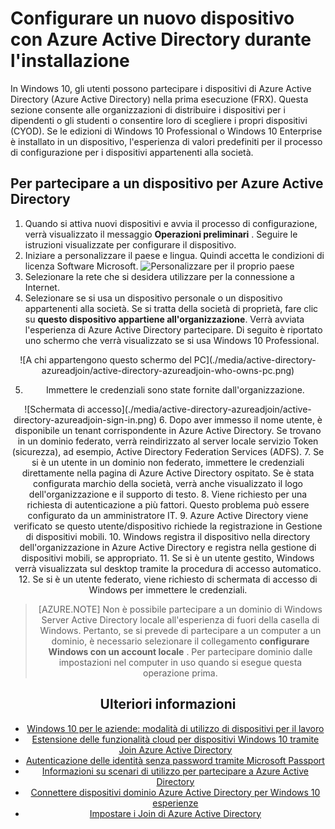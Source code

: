 <properties
    pageTitle="Configurare un dispositivo con Azure Active Directory durante la configurazione del nuovo | Microsoft Azure"
    description="Un argomento che illustra come gli utenti possono configurare partecipare di Azure Active Directory durante la prima esperienza Esegui."
    services="active-directory"
    documentationCenter=""
    authors="femila"
    manager="swadhwa"
    editor=""
    tags="azure-classic-portal"/>

<tags
    ms.service="active-directory"
    ms.workload="identity"
    ms.tgt_pltfrm="na"
    ms.devlang="na"
    ms.topic="article"
    ms.date="09/27/2016"
    ms.author="femila"/>

# <a name="set-up-a-new-device-with-azure-ad-during-setup"></a>Configurare un nuovo dispositivo con Azure Active Directory durante l'installazione

In Windows 10, gli utenti possono partecipare i dispositivi di Azure Active Directory (Azure Active Directory) nella prima esecuzione (FRX). Questa sezione consente alle organizzazioni di distribuire i dispositivi per i dipendenti o gli studenti o consentire loro di scegliere i propri dispositivi (CYOD).
Se le edizioni di Windows 10 Professional o Windows 10 Enterprise è installato in un dispositivo, l'esperienza di valori predefiniti per il processo di configurazione per i dispositivi appartenenti alla società.

## <a name="to-join-a-device-to-azure-ad"></a>Per partecipare a un dispositivo per Azure Active Directory


1. Quando si attiva nuovi dispositivi e avvia il processo di configurazione, verrà visualizzato il messaggio **Operazioni preliminari** . Seguire le istruzioni visualizzate per configurare il dispositivo.
2. Iniziare a personalizzare il paese e lingua. Quindi accetta le condizioni di licenza Software Microsoft.
![Personalizzare per il proprio paese](./media/active-directory-azureadjoin/active-directory-azureadjoin-customize-region.png)
3. Selezionare la rete che si desidera utilizzare per la connessione a Internet.
4. Selezionare se si usa un dispositivo personale o un dispositivo appartenenti alla società. Se si tratta della società di proprietà, fare clic su **questo dispositivo appartiene all'organizzazione**. Verrà avviata l'esperienza di Azure Active Directory partecipare. Di seguito è riportato uno schermo che verrà visualizzato se si usa Windows 10 Professional.
<center>
![A chi appartengono questo schermo del PC](./media/active-directory-azureadjoin/active-directory-azureadjoin-who-owns-pc.png)

5.  Immettere le credenziali sono state fornite dall'organizzazione.
<center>
![Schermata di accesso](./media/active-directory-azureadjoin/active-directory-azureadjoin-sign-in.png)
6.  Dopo aver immesso il nome utente, è disponibile un tenant corrispondente in Azure Active Directory. Se trovano in un dominio federato, verrà reindirizzato al server locale servizio Token (sicurezza), ad esempio, Active Directory Federation Services (ADFS).
7. Se si è un utente in un dominio non federato, immettere le credenziali direttamente nella pagina di Azure Active Directory ospitato. Se è stata configurata marchio della società, verrà anche visualizzato il logo dell'organizzazione e il supporto di testo.
8.  Viene richiesto per una richiesta di autenticazione a più fattori. Questo problema può essere configurato da un amministratore IT.
9.  Azure Active Directory viene verificato se questo utente/dispositivo richiede la registrazione in Gestione di dispositivi mobili.
10. Windows registra il dispositivo nella directory dell'organizzazione in Azure Active Directory e registra nella gestione di dispositivi mobili, se appropriato.
11. Se si è un utente gestito, Windows verrà visualizzata sul desktop tramite la procedura di accesso automatico.
12. Se si è un utente federato, viene richiesto di schermata di accesso di Windows per immettere le credenziali.

> [AZURE.NOTE] Non è possibile partecipare a un dominio di Windows Server Active Directory locale all'esperienza di fuori della casella di Windows. Pertanto, se si prevede di partecipare a un computer a un dominio, è necessario selezionare il collegamento **configurare Windows con un account locale** . Per partecipare dominio dalle impostazioni nel computer in uso quando si esegue questa operazione prima.

## <a name="additional-information"></a>Ulteriori informazioni
* [Windows 10 per le aziende: modalità di utilizzo di dispositivi per il lavoro](active-directory-azureadjoin-windows10-devices-overview.md)
* [Estensione delle funzionalità cloud per dispositivi Windows 10 tramite Join Azure Active Directory](active-directory-azureadjoin-user-upgrade.md)
* [Autenticazione delle identità senza password tramite Microsoft Passport](active-directory-azureadjoin-passport.md)
* [Informazioni su scenari di utilizzo per partecipare a Azure Active Directory](active-directory-azureadjoin-deployment-aadjoindirect.md)
* [Connettere dispositivi dominio Azure Active Directory per Windows 10 esperienze](active-directory-azureadjoin-devices-group-policy.md)
* [Impostare i Join di Azure Active Directory](active-directory-azureadjoin-setup.md)
